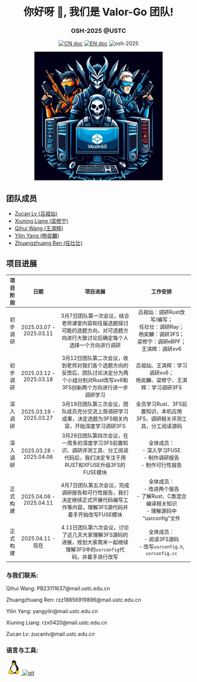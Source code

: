 <h1 align="center">你好呀 👋, 我们是 Valor-Go 团队! </h1>
<h3 align="center">OSH-2025 @USTC</h3>

<p align="center">
<a href="./README_CN.md"><img src="https://img.shields.io/badge/文档-中文版-blue.svg" alt="CN doc"></a>
<a href="./README.md"><img src="https://img.shields.io/badge/document-English-blue.svg" alt="EN doc"></a>
<img src="https://komarev.com/ghpvc/?username=osh-2025&label=Profile%20views&color=0e75b6&style=flat" alt="osh-2025" />
</p>

<p align="center">
<img src="./pictures/team_logo.jpg" alt="Team logo" width="350">
</p>


## 团队成员
+ [Zucan Lv (吕祖灿)](https://github.com/zucanlv)
+ [Xiuning Liang (梁修宁)](https://github.com/rzx0420)
+ [Qihui Wang (王淇辉)](https://github.com/discrete-create)
+ [Yilin Yang (杨奕麟)](https://github.com/Alexyang1097)
+ [Zhuangzhuang Ren (任壮壮)](https://github.com/Renzz-ustc)

## 项目进展
|项目阶段 |日期 |项目进展 |工作安排|
|:----:|:----:|:----:|:----:|
|初步调研|2025.03.07 - 2025.03.11|3月7日团队第一次会议，结合老师课堂内容和往届选题探讨可能的选题方向，对可选题方向进行大致讨论后确定每个人选择一个方向进行调研|吕祖灿：调研Rust改写/编写；<br>任壮壮：调研Ray；<br>杨奕麟：调研3FS；<br>梁修宁：调研eBPF；<br>王淇辉：调研xv6|
|初步调研|2025.03.12 - 2025.03.18|3月12日团队第二次会议，收到老师对我们各个选题方向的反馈后，团队讨论决定分为两个小组分别对Rust改写xv6和3FS创新两个方向进行进一步调研学习|吕祖灿、王淇辉：学习调研xv6；<br>杨奕麟、梁修宁、王淇辉：学习调研3FS|
|深入调研|2025.03.19 - 2025.03.27|3月19日团队第三次会议，团队成员充分交流上周调研学习成果，决定选题为3FS相关内容，开始深度学习调研3FS|全员学习Rust、3FS前置知识，本机应用3FS，调研相关评测工具，分工阅读源码|
|深入调研|2025.03.28 - 2025.04.06| 3月28日团队第四次会议，在一周多的深度学习3FS前置知识、调研评测工具、分工阅读代码后，我们决定专注于用RUST和XFUSE升级3FS的FUSE模块| 全体成员：<br>- 深入学习FUSE <br>- 制作调研报告 <br>- 制作可行性报告
| 正式构建|2025.04.06 - 2025.04.11| 4月7日团队第五次会议，完成调研报告和可行性报告，我们决定继续正式开展代码编写工作等内容，理解3FS源代码并着手开始改写FUSE模块 | 全体成员：<br>- 改进两个报告 <br>- 了解Rust、C类混合编译相关知识 <br>- 理解源码中<br>“usrconfig”文件
| 正式构建|2025.04.11 - 现在| 4.11日团队第六次会议，讨论了近几天大家理解3FS源码的进展，规划大家周末一起继续理解3FS中的`usrconfig`代码，并着手进行改写| 全体成员：<br> - 阅读3FS源码 <br> - 改写`usrconfig.h`, `usrconfig.cc`|


<h3 align="left">与我们联系:</h3>
<p align="left">Qihui Wang: PB23111637@mail.ustc.edu.cn</p>
<p align="left">Zhuangzhuang Ren: rzz18856919896@mail.ustc.edu.cn</p>
<p align="left">Yilin Yang: yangyiln@mail.ustc.edu.cn</p>
<p align="left">Xiuning Liang: rzx0420@mail.ustc.edu.cn</p>
<p align="left">Zucan Lv: zucanlv@mail.ustc.edu.cn</p>


<h3 align="left">语言与工具:</h3>
<p align="left">  <a href="https://www.linux.org/" target="_blank" rel="noreferrer"> <img src="https://raw.githubusercontent.com/devicons/devicon/master/icons/linux/linux-original.svg" alt="linux" width="40" height="40"/> </a> <a href="https://git-scm.com/" target="_blank" rel="noreferrer"> <img src="https://www.vectorlogo.zone/logos/git-scm/git-scm-icon.svg" alt="git" width="40" height="40"/> 
